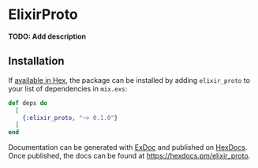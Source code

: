 # ElixirProto

**TODO: Add description**

## Installation

If [available in Hex](https://hex.pm/docs/publish), the package can be installed
by adding `elixir_proto` to your list of dependencies in `mix.exs`:

```elixir
def deps do
  [
    {:elixir_proto, "~> 0.1.0"}
  ]
end
```

Documentation can be generated with [ExDoc](https://github.com/elixir-lang/ex_doc)
and published on [HexDocs](https://hexdocs.pm). Once published, the docs can
be found at <https://hexdocs.pm/elixir_proto>.


